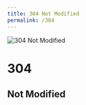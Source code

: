 ```yaml
---
title: 304 Not Modified
permalink: /304
---
```

<div class="status-page-container">
<div>
    <img src="https://media.gettyimages.com/photos/high-angle-view-of-squirrel-stretching-at-parco-del-valentino-picture-id593456375" alt="304 Not Modified" />
    <h1>304</h1>
    <h2>Not Modified</h2>
</div>
</div>
